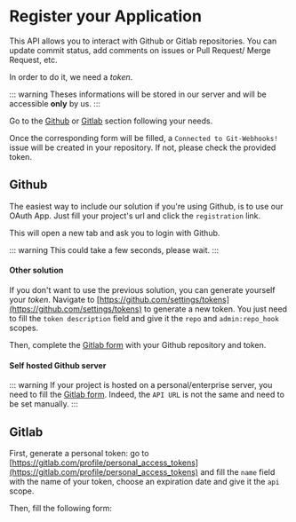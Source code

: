 # Register your Application

This API allows you to interact with Github or Gitlab repositories. You can update commit status, add comments on issues or Pull Request/ Merge Request, etc.

In order to do it, we need a _token_.

::: warning
Theses informations will be stored in our server and will be accessible **only** by us.
:::

Go to the [Github](#github) or [Gitlab](#gitlab) section following your needs.

Once the corresponding form will be filled, a `Connected to Git-Webhooks!` issue will be created in your repository.
If not, please check the provided token.

## Github

The easiest way to include our solution if you're using Github, is to use our OAuth App.
Just fill your project's url and click the `registration` link.

This will open a new tab and ask you to login with Github.

::: warning
This could take a few seconds, please wait.
:::

<RegisterToken git="Github"/>

#### Other solution

If you don't want to use the previous solution, you can generate yourself your _token_.
Navigate to [https://github.com/settings/tokens](https://github.com/settings/tokens) to generate a new token. You just need to fill the `token description` field and give it the `repo` and `admin:repo_hook` scopes.

Then, complete the [Gitlab form](#gitlab) with your Github repository and token.

#### Self hosted Github server

::: warning
If your project is hosted on a personal/enterprise server, you need to fill the [Gitlab form](#gitlab). Indeed, the `API URL` is not the same and need to be set manually.
:::

## Gitlab

First, generate a personal token: go to [https://gitlab.com/profile/personal_access_tokens](https://gitlab.com/profile/personal_access_tokens) and fill the `name` field with the name of your token, choose an expiration date and give it the `api` scope.

Then, fill the following form:

<RegisterToken git="Gitlab"/>
